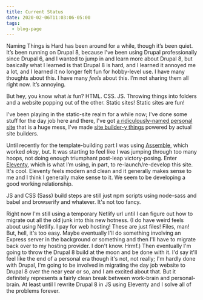 ```yaml
---
title: Current Status 
date: 2020-02-06T11:03:06-05:00
tags:
  - blog-page
---
```


Naming Things is Hard has been around for a while, though it’s been quiet. It’s been running on Drupal 8, because I've been using Drupal professionally since Drupal 6, and I wanted to jump in and learn more about Drupal 8, but basically what I learned is that Drupal 8 is hard, and I learned it annoyed me a lot, and I learned it no longer felt fun for hobby-level use. I have many thoughts about this. I have many _feels_ about this. I’m not sharing them all right now. It’s annoying.

But hey, you know what _is_ fun? HTML. CSS. JS. Throwing things into folders and a website popping out of the other. Static sites! Static sites are fun!

I've been playing in the static-site realm for a while now; I've done some stuff for the day job here and there, I've got [a ridiculously-named personal site](https://github.com/darby3/chickenwing-gingerbreadman) that is a huge mess, I've made [site builder-y things](https://github.com/darby3/npmScriptsStarter) powered by actual site builders. 

Until recently for the template-building part I was using [Assemble](https://github.com/assemble/assemble/), which worked _okay_, but. It was starting to feel like I was jumping through too many hoops, not doing enough triumphant post-leap victory-posing. Enter [Eleventy](https://www.11ty.dev/), which is what I’m using, in part, to re-launch/re-develop this site. It's cool. Eleventy feels modern and clean and it generally makes sense to me and I think I generally make sense to it. We seem to be developing a good working relationship. 

JS and CSS (Sass) build steps are still just npm scripts using node-sass and babel and browserify and whatever. It's not too fancy.

Right now I'm still using a temporary Netlify url until I can figure out how to migrate out all the old junk into this new hotness. (I do have weird feels about using Netlify. I pay for web hosting! These are just files! Files, man! But, hell, it's too easy. Maybe eventually I'll do something involving an Express server in the background or something and then I'll have to migrate back over to my hosting provider. I don't know. Hrmf.) Then eventually I'm going to throw the Drupal 8 build at the moon and be done with it. I'd say it'll feel like the end of a personal era though it's not, not really; I'm hardly done with Drupal, I'm going to be involved in migrating the day job website to Drupal 8 over the near year or so, and I am excited about that. But it definitely represents a fairly clean break between work-brain and personal-brain. At least until I rewrite Drupal 8 in JS using Eleventy and I solve all of the problems forever. 
